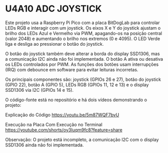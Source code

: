 # U4A10 ADC JOYSTICK
Este projeto usa a Raspberry Pi Pico com a placa BitDogLab para controlar LEDs RGB e interagir com um joystick. Os eixos X e Y do joystick ajustam o brilho dos LEDs Azul e Vermelho via PWM, apagando-os na posição central (valor 2048) e aumentando o brilho nos extremos (0 e 4095). O LED Verde liga e desliga ao pressionar o botão do joystick.

O botão do joystick também deve alterar a borda do display SSD1306, mas a comunicação I2C ainda não foi implementada. O botão A ativa ou desativa os LEDs controlados por PWM. As funções dos botões usam interrupções (IRQ) com debounce em software para evitar leituras incorretas.

Os principais componentes são: joystick (GPIOs 26 e 27), botão do joystick (GPIO 22), botão A (GPIO 5), LEDs RGB (GPIOs 11, 12 e 13) e o display SSD1306 via I2C (GPIOs 14 e 15).

O código-fonte está no repositório e há dois vídeos demonstrando o projeto:

Explicação do Código https://youtu.be/5m87WQF7bvU

Execução na Placa Com Execução no Terminal https://youtube.com/shorts/oy3Iuqm9fc8?feature=share 

Observação: O projeto está incompleto, a comunicação I2C com o display SSD1306 ainda não foi implementada.
